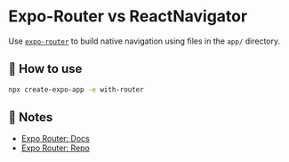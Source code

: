 # Expo-Router vs ReactNavigator

Use [`expo-router`](https://expo.github.io/router) to build native navigation using files in the `app/` directory.


## 🚀 How to use

```sh
npx create-expo-app -e with-router
```

## 📝 Notes

- [Expo Router: Docs](https://expo.github.io/router)
- [Expo Router: Repo](https://github.com/expo/router)
